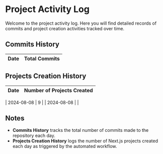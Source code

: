 # Project Activity Log

Welcome to the project activity log. Here you will find detailed records of commits and project creation activities tracked over time.

## Commits History
| Date       | Total Commits |
|------------|---------------|
<!--START_SECTION:batch_creation_of_commits-->

<!--END_SECTION:batch_creation_of_commits-->
## Projects Creation History

| Date       | Number of Projects Created |
|------------|----------------------------|
<!--START_SECTION:bulk_projects_creation-->
| 2024-08-08       | 9 |
| 2024-08-08       |  |

<!--END_SECTION:bulk_projects_creation-->
## Notes

- **Commits History** tracks the total number of commits made to the repository each day.
- **Projects Creation History** logs the number of Next.js projects created each day as triggered by the automated workflow.
